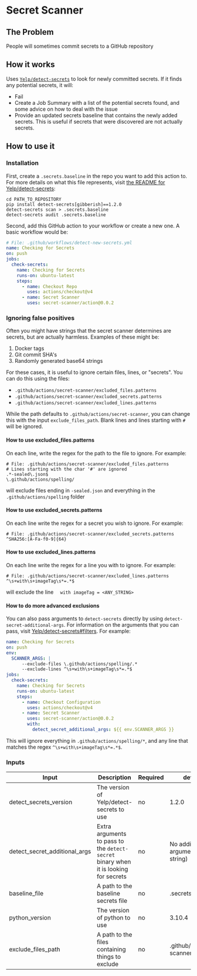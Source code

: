 # Secret Scanner
## The Problem
People will sometimes commit secrets to a GitHub repository

## How it works
Uses [`Yelp/detect-secrets`](https://github.com/Yelp/detect-secrets) to look for newly committed secrets. If it finds any potential secrets, it will:
* Fail
* Create a Job Summary with a list of the potential secrets found, and some advice on how to deal with the issue
* Provide an updated secrets baseline that contains the newly added secrets. This is useful if secrets that were discovered are not actually secrets.

## How to use it
### Installation
First, create a `.secrets.baseline` in the repo you want to add this action to. For more details on what this file represents, visit [the README for Yelp/detect-secrets](https://github.com/Yelp/detect-secrets#detect-secrets):
```
cd PATH_TO_REPOSITORY
pip install detect-secrets[gibberish]==1.2.0
detect-secrets scan > .secrets.baseline
detect-secrets audit .secrets.baseline
```

Second, add this GitHub action to your workflow or create a new one. A basic workflow would be:
```yaml
# File: .github/workflows/detect-new-secrets.yml
name: Checking for Secrets
on: push
jobs:
  check-secrets:
    name: Checking for Secrets
    runs-on: ubuntu-latest
    steps:
      - name: Checkout Repo
        uses: actions/checkout@v4
      - name: Secret Scanner
        uses: secret-scanner/action@0.0.2
```

### Ignoring false positives
Often you might have strings that the secret scanner determines are secrets, but are actually harmless. Examples of these might be:
1. Docker tags
2. Git commit SHA's
3. Randomly generated base64 strings

For these cases, it is useful to ignore certain files, lines, or "secrets". You can do this using the files:
- `.github/actions/secret-scanner/excluded_files.patterns`
- `.github/actions/secret-scanner/excluded_secrets.patterns`
- `.github/actions/secret-scanner/excluded_lines.patterns`

While the path defaults to `.github/actions/secret-scanner`, you can change this with the input `exclude_files_path`. Blank lines and lines starting with `#` will be ignored.

#### How to use excluded_files.patterns
On each line, write the regex for the path to the file to ignore. For example:
```
# File: .github/actions/secret-scanner/excluded_files.patterns
# Lines starting with the char '#' are ignored
.*-sealed\.json$
\.github/actions/spelling/
```

will exclude files ending in `-sealed.json` and everything in the `.github/actions/spelling` folder

#### How to use excluded_secrets.patterns
On each line write the regex for a secret you wish to ignore. For example:
```
# File: .github/actions/secret-scanner/excluded_secrets.patterns
^SHA256:[A-Fa-f0-9]{64}
```

#### How to use excluded_lines.patterns
On each line write the regex for a line you with to ignore. For example:
```
# File: .github/actions/secret-scanner/excluded_lines.patterns
^\s+with\s+imageTag\s*=.*$
```

will exclude the line `  with imageTag = <ANY_STRING>`

#### How to do more advanced exclusions
You can also pass arguments to `detect-secrets` directly by using `detect-secret-additional-args`. For information on the arguments that you can pass, visit [Yelp/detect-secrets#filters](https://github.com/Yelp/detect-secrets#filters). For example:
```yaml
name: Checking for Secrets
on: push
env:
  SCANNER_ARGS: |
      --exclude-files \.github/actions/spelling/.*
      --exclude-lines ^\s+with\s+imageTag\s*=.*$
jobs:
  check-secrets:
    name: Checking for Secrets
    runs-on: ubuntu-latest
    steps:
      - name: Checkout Configuration
        uses: actions/checkout@v4
      - name: Secret Scanner
        uses: secret-scanner/action@0.0.2
        with:
          detect_secret_additional_args: ${{ env.SCANNER_ARGS }}
```

This will ignore everything in `.github/actions/spelling/*`, and any line that matches the regex `^\s+with\s+imageTag\s*=.*$`.

### Inputs
|Input|Description|Required|default value|
|-----|-----------|--------|-------------|
|detect_secrets_version|The version of Yelp/detect-secrets to use|no|1.2.0|
|detect_secret_additional_args|Extra arguments to pass to the `detect-secret` binary when it is looking for secrets|no|No additional arguments (empty string)|
|baseline_file|A path to the baseline secrets file|no|.secrets.baseline|
|python_version|The version of python to use|no|3.10.4|
|exclude_files_path|A path to the files containing things to exclude|no|.github/actions/secret-scanner|
